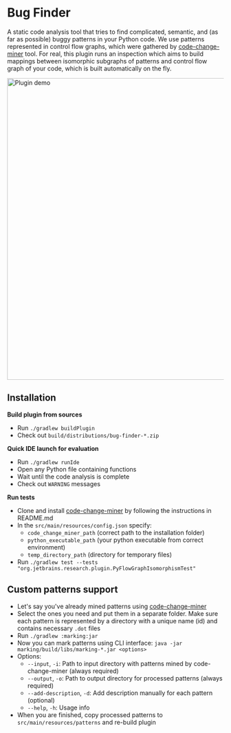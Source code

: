# Bug Finder

A static code analysis tool that tries to find 
complicated, semantic, and (as far as possible) 
buggy patterns in your Python code. We use 
patterns represented in control flow graphs, 
which were gathered by 
[code-change-miner](https://github.com/JetBrains-Research/code-change-miner) 
tool. For real, this plugin runs an inspection which 
aims to build mappings between isomorphic subgraphs 
of patterns and control flow graph of your code, 
which is built automatically on the fly. 

<img src="https://bit.ly/351i1HB" width="700" alt="Plugin demo">

## Installation

**Build plugin from sources**

 - Run `./gradlew buildPlugin`
 - Check out `build/distributions/bug-finder-*.zip`
 
**Quick IDE launch for evaluation**
 
 - Run `./gradlew runIde`
 - Open any Python file containing functions
 - Wait until the code analysis is complete
 - Check out `WARNING` messages
 
**Run tests**

 - Clone and install [code-change-miner](https://github.com/JetBrains-Research/code-change-miner)
 by following the instructions in README.md
 - In the `src/main/resources/config.json` specify:
   - `code_change_miner_path` (correct path to the installation folder)
   - `python_executable_path` (your python executable from correct environment)
   - `temp_directory_path` (directory for temporary files)
 - Run `./gradlew test --tests "org.jetbrains.research.plugin.PyFlowGraphIsomorphismTest"`
 
## Custom patterns support

 - Let's say you've already mined patterns using [code-change-miner](https://github.com/JetBrains-Research/code-change-miner)
 - Select the ones you need and put them in a separate folder.
 Make sure each pattern is represented by a directory
 with a unique name (id) and contains necessary `.dot` files
 - Run `./gradlew :marking:jar`
 - Now you can mark patterns using CLI interface: `java -jar marking/build/libs/marking-*.jar <options>`
 - Options: 
   - `--input`, `-i`: Path to input directory with patterns mined by code-change-miner (always required)
   - `--output`, `-o`: Path to output directory for processed patterns (always required)
   - `--add-description`, `-d`: Add description manually for each pattern (optional)
   - `--help`, `-h`: Usage info
 - When you are finished, copy processed patterns to `src/main/resources/patterns` and re-build plugin
